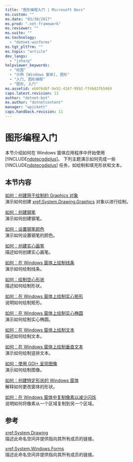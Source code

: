 ```yaml
---
title: "图形编程入门 | Microsoft Docs"
ms.custom: ""
ms.date: "03/30/2017"
ms.prod: ".net-framework"
ms.reviewer: ""
ms.suite: ""
ms.technology: 
  - "dotnet-winforms"
ms.tgt_pltfrm: ""
ms.topic: "article"
dev_langs: 
  - "jsharp"
helpviewer_keywords: 
  - "绘图"
  - "示例 [Windows 窗体], 图形"
  - "入门, 图形编程"
  - "图形, 入门"
ms.assetid: eb0f6d6f-9e52-4167-9592-ff4b82fb5869
caps.latest.revision: 11
author: "dotnet-bot"
ms.author: "dotnetcontent"
manager: "wpickett"
caps.handback.revision: 11
---
```

# 图形编程入门
本节介绍如何在 Windows 窗体应用程序中开始使用 [!INCLUDE[ndptecgdiplus](../../../../includes/ndptecgdiplus-md.md)]。  下列主题演示如何完成一些 [!INCLUDE[ndptecgdiplus](../../../../includes/ndptecgdiplus-md.md)] 任务，如绘制和填充形状和文本。  
  
## 本节内容  
 [如何：创建用于绘制的 Graphics 对象](../../../../docs/framework/winforms/advanced/how-to-create-graphics-objects-for-drawing.md)  
 演示如何创建 <xref:System.Drawing.Graphics> 对象以进行绘制。  
  
 [如何：创建钢笔](../../../../docs/framework/winforms/advanced/how-to-create-a-pen.md)  
 演示如何创建钢笔。  
  
 [如何：设置钢笔颜色](../../../../docs/framework/winforms/advanced/how-to-set-the-color-of-a-pen.md)  
 演示如何设置钢笔的颜色。  
  
 [如何：创建实心画笔](../../../../docs/framework/winforms/advanced/how-to-create-a-solid-brush.md)  
 描述如何创建实心画笔。  
  
 [如何：在 Windows 窗体上绘制线条](../../../../docs/framework/winforms/advanced/how-to-draw-a-line-on-a-windows-form.md)  
 演示如何绘制线条。  
  
 [如何：绘制空心形状](../../../../docs/framework/winforms/advanced/how-to-draw-an-outlined-shape.md)  
 描述如何绘制形状。  
  
 [如何：在 Windows 窗体上绘制实心矩形](../../../../docs/framework/winforms/advanced/how-to-draw-a-filled-rectangle-on-a-windows-form.md)  
 说明如何绘制矩形。  
  
 [如何：在 Windows 窗体上绘制实心椭圆](../../../../docs/framework/winforms/advanced/how-to-draw-a-filled-ellipse-on-a-windows-form.md)  
 演示如何绘制实心椭圆。  
  
 [如何：在 Windows 窗体上绘制文本](../../../../docs/framework/winforms/advanced/how-to-draw-text-on-a-windows-form.md)  
 描述如何绘制文本。  
  
 [如何：在 Windows 窗体上绘制垂直文本](../../../../docs/framework/winforms/advanced/how-to-draw-vertical-text-on-a-windows-form.md)  
 演示如何绘制竖排文本。  
  
 [如何：使用 GDI\+ 呈现图像](../../../../docs/framework/winforms/advanced/how-to-render-images-with-gdi.md)  
 演示如何绘制图像。  
  
 [如何：创建特定形状的 Windows 窗体](../../../../docs/framework/winforms/advanced/how-to-create-a-shaped-windows-form.md)  
 解释如何更改窗体的形状。  
  
 [如何：在 Windows 窗体中复制像素以减少闪烁](../../../../docs/framework/winforms/advanced/how-to-copy-pixels-for-reducing-flicker-in-windows-forms.md)  
 说明如何将像素从一个区域复制到另一个区域。  
  
## 参考  
 <xref:System.Drawing>  
 描述此命名空间并提供指向其所有成员的链接。  
  
 <xref:System.Windows.Forms>  
 描述此命名空间并提供指向其所有成员的链接。